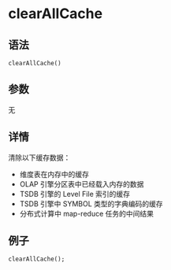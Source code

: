 # clearAllCache

## 语法

`clearAllCache()`

## 参数

无

## 详情

清除以下缓存数据：

* 维度表在内存中的缓存
* OLAP 引擎分区表中已经载入内存的数据
* TSDB 引擎的 Level File 索引的缓存
* TSDB 引擎中 SYMBOL 类型的字典编码的缓存
* 分布式计算中 map-reduce 任务的中间结果

## 例子

```
clearAllCache();
```


